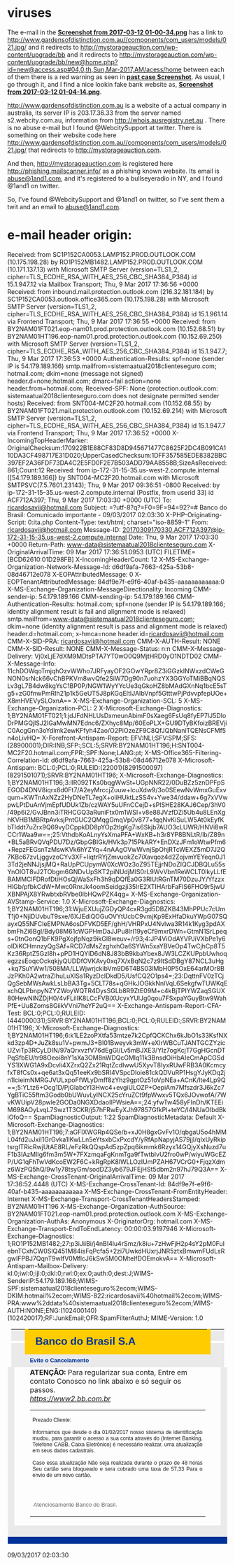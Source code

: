 # viruses

The e-mail in the **[Screenshot from 2017-03-12 01-00-34.png]( )** has a link to http://www.gardensofdistinction.com.au//components/com_users/models/021.jpg/ and it redirects to http://mystorageauction.com/wp-content/upgrade/bb and it redirects to http://mystorageauction.com/wp-content/upgrade/bb/new@home.php?id=new@access.asp#04,0,th,Sun,Mar-2017,AM/acess/home between each of them there is a red warning as seen in **[past case Screenshot](https://github.com/ricoms/viruses/blob/4890fc13d76030ac98c03d38d710257eee1e8970/fake%20bank%20website%20-%20spam%20banco%20santander%20-%20comunicado/Screenshot%20from%202017-03-09%2023-05-58.png)**. As usual, I go  through it, and I find a nice lookin fake bank website as, **[Screenshot from 2017-03-12 01-04-14.png]( )**.


http://www.gardensofdistinction.com.au is a website of a actual company in australia, its server IP is 203.17.36.33 from the server named s2.webcity.com.au, information from http://whois.ausregistry.net.au . There is no abuse e-mail but I found @WebcitySupport at twitter.
There is something on their website code here http://www.gardensofdistinction.com.au//components/com_users/models/021.jpg/
that redirects to http://mystorageauction.com.

And then, http://mystorageauction.com is registered here http://phishing.mailscanner.info/ as a phishing known website. Its email is abuse@1and1.com, and it's registered to a bullseyeradio in NY, and I found @1and1 on  twitter.

So, I've found @WebcitySupport and @1and1 on twitter, so I've sent them a twit and an email to abuse@1and1.com.

# e-mail header origin:

Received: from SC1P152CA0053.LAMP152.PROD.OUTLOOK.COM (10.175.198.28) by
 RO1P152MB1482.LAMP152.PROD.OUTLOOK.COM (10.171.137.13) with Microsoft SMTP
 Server (version=TLS1_2, cipher=TLS_ECDHE_RSA_WITH_AES_256_CBC_SHA384_P384) id
 15.1.947.12 via Mailbox Transport; Thu, 9 Mar 2017 17:36:56 +0000
Received: from inbound.mail.protection.outlook.com (216.32.181.184) by
 SC1P152CA0053.outlook.office365.com (10.175.198.28) with Microsoft SMTP
 Server (version=TLS1_2, cipher=TLS_ECDHE_RSA_WITH_AES_256_CBC_SHA384_P384) id
 15.1.961.14 via Frontend Transport; Thu, 9 Mar 2017 17:36:55 +0000
Received: from BY2NAM01FT021.eop-nam01.prod.protection.outlook.com
 (10.152.68.51) by BY2NAM01HT196.eop-nam01.prod.protection.outlook.com
 (10.152.69.250) with Microsoft SMTP Server (version=TLS1_2,
 cipher=TLS_ECDHE_RSA_WITH_AES_256_CBC_SHA384_P384) id 15.1.947.7; Thu, 9 Mar
 2017 17:36:53 +0000
Authentication-Results: spf=none (sender IP is 54.179.189.166)
 smtp.mailfrom=sistemaatual2018clienteseguro.com; hotmail.com; dkim=none
 (message not signed) header.d=none;hotmail.com; dmarc=fail action=none
 header.from=hotmail.com;
Received-SPF: None (protection.outlook.com: sistemaatual2018clienteseguro.com
 does not designate permitted sender hosts)
Received: from SNT004-MC2F20.hotmail.com (10.152.68.55) by
 BY2NAM01FT021.mail.protection.outlook.com (10.152.69.214) with Microsoft SMTP
 Server (version=TLS1_2, cipher=TLS_ECDHE_RSA_WITH_AES_256_CBC_SHA384_P384) id
 15.1.947.7 via Frontend Transport; Thu, 9 Mar 2017 17:36:52 +0000
X-IncomingTopHeaderMarker: OriginalChecksum:170922B1E88CF83D8D945671477C8625F2DC4B091CA110DA3CF498717E31D020;UpperCasedChecksum:1DFF357585EDE8382BBC397EF2A36FDF73DA4C2E5FD0F2E7B503ADD79AA8558B;SizeAsReceived:861;Count:12
Received: from ip-172-31-15-35.us-west-2.compute.internal ([54.179.189.166]) by SNT004-MC2F20.hotmail.com with Microsoft SMTPSVC(7.5.7601.23143);
	 Thu, 9 Mar 2017 09:36:51 -0800
Received: by ip-172-31-15-35.us-west-2.compute.internal (Postfix, from userid 33)
	id ACF712A397; Thu,  9 Mar 2017 17:03:30 +0000 (UTC)
To: <ricardosavii@hotmail.com>
Subject: =?utf-8?q?=F0=9F=94=92?=# Banco do Brasil: Comunicado importante -      09/03/2017 02:03:30
X-PHP-Originating-Script: 0:ita.php
Content-Type: text/html; charset="iso-8859-1"
From: <ricardosavii@hotmail.com>
Message-ID: <20170309170330.ACF712A397@ip-172-31-15-35.us-west-2.compute.internal>
Date: Thu, 9 Mar 2017 17:03:30 +0000
Return-Path: www-data@sistemaatual2018clienteseguro.com
X-OriginalArrivalTime: 09 Mar 2017 17:36:51.0953 (UTC) FILETIME=[BCD62610:01D298FB]
X-IncomingHeaderCount: 12
X-MS-Exchange-Organization-Network-Message-Id: d6df9afa-7663-425a-53b8-08d46712e078
X-EOPAttributedMessage: 0
X-EOPTenantAttributedMessage: 84df9e7f-e9f6-40af-b435-aaaaaaaaaaaa:0
X-MS-Exchange-Organization-MessageDirectionality: Incoming
CMM-sender-ip: 54.179.189.166
CMM-sending-ip: 54.179.189.166
CMM-Authentication-Results: hotmail.com; spf=none (sender IP is
 54.179.189.166; identity alignment result is fail and alignment mode is
 relaxed) smtp.mailfrom=www-data@sistemaatual2018clienteseguro.com; dkim=none
 (identity alignment result is pass and alignment mode is relaxed)
 header.d=hotmail.com; x-hmca=none header.id=ricardosavii@hotmail.com
CMM-X-SID-PRA: ricardosavii@hotmail.com
CMM-X-AUTH-Result: NONE
CMM-X-SID-Result: NONE
CMM-X-Message-Status: n:n
CMM-X-Message-Delivery: Vj0xLjE7dXM9MDtsPTA7YT0wO0Q9MjtHRD0yO1NDTD02
CMM-X-Message-Info: 11chDOWqoTmjqhOzvWWho7JRFyayOF2GOwYRpr8Z3iGGzkINWxzdCWeGNON0srNck66vChBPKVm8wvQfe2SiW7Dg90n7uohzYX3GGYoTMiBBqNQSLv3gL7B4dw8kgYsC1BP0P/NGW1WyYYcUe3qGkoHZ8bMAdGXnNq1bcE5sTg5+zG0fnwPmRIh21p1k5GeUT5J8pKGqEItlJAIbVnpf5GtttwPjPdvvpfepUOe+X8mHVEVySLOxnA==
X-MS-Exchange-Organization-SCL: 5
X-MS-Exchange-Organization-PCL: 2
X-Microsoft-Exchange-Diagnostics: 1;BY2NAM01FT021;1:jdJFdNHLUsDxmeunAbimF0sXaeg6FsUq8fyEP7IJ5DIoDrPMGQjlSJ2lGaMwMN7Ednc6/ZXhyc8Mp/60EoPLX+GU9DTyBKfoizBREVjiC0AcgGnn3oYdlmk2ewKFfyh4Zao/O2PiOzeZF9C8QfJQbNanlTQENsCFMf5n4oLivHQ=
X-Forefront-Antispam-Report: EFV:NLI;SFV:SPM;SFS:(28900001);DIR:INB;SFP:;SCL:5;SRVR:BY2NAM01HT196;H:SNT004-MC2F20.hotmail.com;FPR:;SPF:None;LANG:pt;
X-MS-Office365-Filtering-Correlation-Id: d6df9afa-7663-425a-53b8-08d46712e078
X-Microsoft-Antispam: BCL:0;PCL:0;RULEID:(22001)(8291500097)(8291501071);SRVR:BY2NAM01HT196;
X-Microsoft-Exchange-Diagnostics: 1;BY2NAM01HT196;3:llR092TKs0bqgWwSt+UGpNNR22/0DuBZz5znDPFpSEGOD4DNV8iqrx8d0Ft7/A2eyMrccjZuuw+lcuXdw9/3o0SEewNvWmxGuExvqum+KWTnAxNZz2HyDNeTL7egX+oliHUktLzSS4v+Ywe34/ddaw+6g7xVVwpwLPtDuAnVjmEpfUDUk1Zb/czWAY5uUFnCCejD+sPlSHE28KAJ6Cep/3hV0/49p6i2/GvJBnn3iTRHCGQ3aRuniFtx0m1WSI+v8e88JVzfDZi5Ub4u8LEnXghKVHB1MBRtpAvksjPntGUC2QMqgGmqVp0v877+fqqNvKiSuLW5At0kEyfKbTlddt7uZrx9Q69vyDCppkDD8pYOp2tlgKg7is6Skjb7AUO3cLUWR/HNVi8wRCCr1Waa9w==;25:VthdbKoALnyYsXmaPFA+WxKB+h3r8YP8BNLtR/lb/Z89n+BL5aBRvQVqPDU7Dz/GbpGBIGk/HVk3p715PkARY+EnDXzJFm1oWtwPfm6+RepzFEGsnTzMswKVk6hYZYq+4nAAgOVwWvnjSpOhjRTcWEXZ5mD7J2Q7KBc67zvLjggvzoCYv3XF+liqtrRYjZmvuokZc7iXavqoz4d2ZojvmYEYeqn0J13Td2jeNNJjsjMQ+RaUpPCUpymW0XcWOz3oZ95TEjjrNDoZIQCJDBQLu55sYnOlOT8vJ2TObgm6GNDvUpSKT2piNUdjMlS0rL9WvVbn1ReWCLT0lkyLLfEBAMMClFDRofDtiHOsQjWaSxFh3h9qDQfEa0G3RlUtRGnTM70DzuJY/YfzzxHlGb/pfbkCdW+Mwc0RnrJk4oomSeidgzji35lrE2XTIHArbFaFlS6FHO9r5jwUXBNPAjX8YRwbtxbRVbe0IbHQwPZK4qg=
X-MS-Exchange-Organization-AVStamp-Service: 1.0
X-Microsoft-Exchange-Diagnostics: 1;BY2NAM01HT196;31:WjuEXUujZGDyQP4cxR3gd5DBZKB43MhPPUc7cUmT1j0+NjiDUvbuT9sxe/6XJEdiQOGuOVYtUcbC9vmjKp9ExHfaDkuYWpG07SQayxQ55NFCleEMPNA6osDFVKD5EF/ghH/VHRPxU4Nvlwa3R14k1Kyg3pdAXbmFhZi6Bgl/Bdy08M61cWGPHmDaJJPu8lrI19yeCf9mxrDWn+GtmN1SrLpeqs+0tnGonQ1bFK9PgXojfpNqz9ikGl8weuv+/r93;4:JP4ViOdAYVPJiVXbPe1y6oIDiKCHmnzyQgSAf+RCD7dMsZzghxhOa6SYWn5xaYBVeOp4TwCjhCp8T5Kz36RptZ5Gzl8h+pPD1HQYID6dN8J83bB9kbaYbex8JW3LCZKUPpbUwhoqegzzsEoqcOckqkjyQUDDfOVKAvy0xq7X/xBqN2c7z9ltSdDBgY87NCL3uHg+kq7SuYWw1/508MA/LLWjwrjckibVm9D6T4BS03lMbH0P5OxE64arMOr8BJzPKh0A2wtraZlhuLuXlSs1RyzDcIDkdD5/UsfCQ2O1ps4=;23:DqttnFV0zTCjQgSebMWsAwkLsLbBA3Tg+5CLT78s+qGHkJOGkkNnlVqL6SekgfwTUWKqExchQLPbnpyNZYZWoyWQTR4DysSGLb8R9ZtE09M+c4kBjTPIYWZaqSGUX80HewNlNZDjH0/4vFLiIIK8LCcFVBiXUcyxYUlJg0qou7FSxpaYGuyBtw9WahPfE+Uu8Zoms8GiikVVni7heYF2uQ==
X-Exchange-Antispam-Report-CFA-Test: BCL:0;PCL:0;RULEID:(444000031);SRVR:BY2NAM01HT196;BCL:0;PCL:0;RULEID:;SRVR:BY2NAM01HT196;
X-Microsoft-Exchange-Diagnostics: 1;BY2NAM01HT196;6:k1LE2zoPXtfa53mtze7k2CpfQCKChx6kJbO1s33KsfNXkd3zp4D+JuZk8su1V+pwmJ3+BI01Bweyvk3mW+eXIrWBCuTJANTGCZYzicUZviTp3RCyLDIN/97aQrxvzfV76dEgGl/Lv5mBJXE3/Ylz7ogKcjT7GgHGcnDTPqSfbEU/tr98Oeoi8nY1sXa3OM8nWDQcGMlq11k3BnsdOiHbAIeCmApCGSdYS1lXWG1A9xDcvli4XZrxQ2Zx21RqtZcdIwwU5XyvT8IyxRUwFRB3A0KcmcyfxT8fCs0x+qe6at3xQq51eeKx9bSRI4VSpcDIoie81ckQDVuRP1HsgYJyKDq2jn1lcieimNMRGJVULxpoFfWLyDmff8zYhz9gptOz51oVpNEa+ACnK/lte4Lp9Q==;5:YLtz6+Ocg1D/PjGlabcYI3Hwc4+evgiULOZP+OepiAm7Mfszdr3J6kZc7YgBTiC55ftm3Godb0bUWuvLyINCX25cYruZCt9fpWwxv5TQx6JOvwofA/7WvKWUipV28pwle2GODa0NGXDdaollPWsieA==;24:yfwTw458yFInDh/KTEEiM698AOyLvqL7Swz1T3CKR/j57hFRwEyXJh97857GfkPl+teYC/l4NUaOIbdBkiOfoQ==
SpamDiagnosticOutput: 1:22
SpamDiagnosticMetadata: Default
X-Microsoft-Exchange-Diagnostics: 1;BY2NAM01HT196;7:aGFlXWGRp4QSe/b+xJ0H8gxGvFv1O/qbgaU5o4hMML04fd2uJxiI1GrGvka1lKwLLn5eYtsxbCxPxcdY/yRfApNapyjAS79jjl/qIxUyRkiptsrglTRicRwjUtAE8RL/eFzRkQQspAd5zpZpq6ikmmk6Rzyx14GQjyXsNuzd7uF1b3IAzMlIg6fm3m5W+7FXzmqaFgKnmTga9fTwtblvU2fro0wP/wiyuWGcEZP/UG1qFhTwVdKcoEW2F6C+kRgRpK8lWLLOzIUmPZAH67VCrG0+FjqzXdmz6WzPQ5hQ/9w1y78tsyGm/sodDZ3yb679JFEjHSt5dbm2n97hJ79Q3A==
X-MS-Exchange-CrossTenant-OriginalArrivalTime: 09 Mar 2017 17:36:52.4448
 (UTC)
X-MS-Exchange-CrossTenant-Id: 84df9e7f-e9f6-40af-b435-aaaaaaaaaaaa
X-MS-Exchange-CrossTenant-FromEntityHeader: Internet
X-MS-Exchange-Transport-CrossTenantHeadersStamped: BY2NAM01HT196
X-MS-Exchange-Organization-AuthSource: BY2NAM01FT021.eop-nam01.prod.protection.outlook.com
X-MS-Exchange-Organization-AuthAs: Anonymous
X-OriginatorOrg: hotmail.com
X-MS-Exchange-Transport-EndToEndLatency: 00:00:03.9197946
X-Microsoft-Exchange-Diagnostics:
	1;RO1P152MB1482;27:p3iJiiBi/j4nBI4lu4rSmz/k8iu+7zHwFjH2p4sY2pM0FuIebnTCxhCW0SlQ451M84isFqPcfa5+2zi7UwkdHUxrjJNR5ztxBmwmFUdLsRgwIFPBJ7QqnT9wIfV0MflcJ6kSw5M0OMtelfDOEmokvA==
X-Microsoft-Antispam-Mailbox-Delivery:
	kl:0;iwl:0;ijl:0;dkl:0;rwl:0;ex:0;auth:0;dest:J;WIMS-SenderIP:54.179.189.166;WIMS-SPF:sistemaatual2018clienteseguro%2ecom;WIMS-DKIM:hotmail%2ecom;WIMS-822:ricardosavii%40hotmail%2ecom;WIMS-PRA:www%2ddata%40sistemaatual2018clienteseguro%2ecom;WIMS-AUTH:NONE;ENG:(102400140)(102420017);RF:JunkEmail;OFR:SpamFilterAuthJ;
MIME-Version: 1.0

<html><head>
<meta http-equiv="Content-Type" content="text/html; charset=iso-8859-1"><title>EMAIL.COM</title>

</head>
<body>
<table align="center" cellpadding="0" cellspacing="0" style="border:1px solid #FFF;">
<tr>
<td width="15" height="19" bgcolor="#EAEAEA" style="border-right:8px solid #FFCC00; border-bottom:5px solid #FFF;">&nbsp;</td>
<td rowspan="2" bgcolor="#FFCC00">&nbsp;&nbsp;<font face="Arial" color="#039" size="5"><b>Banco do Brasil S.A</b></font></td>
<td width="15" bgcolor="#EAEAEA" style="border-bottom:3px solid #F7F7F7; border-left:8px solid #FFCC00; border-bottom:5px solid #FFF;">&nbsp;</td>
</tr>
<tr>
<td height="19" bgcolor="#EAEAEA" style="border-top:5px solid #FFF; border-right:8px solid #FFCC00; ">&nbsp;</td>
<td bgcolor="#EAEAEA" style="border-top:5px solid #FFF; border-top:5px solid #FFF; border-left:8px solid #FFCC00; ">&nbsp;</td>
</tr>
<tr>
<td height="29" bgcolor="#EAEAEA">&nbsp;</td>
<td height="29" bgcolor="#EAEAEA"><font face="Arial" color="#039" size="2"><b>Evite o Cancelamento</b></font></td>
<td bgcolor="#EAEAEA">&nbsp;</td>
</tr>
<tr>
<td height="127" style="border-left:15px solid #EAEAEA;">&nbsp;</td>
<td>
<table cellpadding="0" cellspacing="0" width="100%">
<tr>
<td width="607" style="font-size:12px; text-align:justify;"><font face="Arial"><br>
  Prezado Cliente: <b></b><br>
  <br>
 Informamos que desde o dia 01/02/2017 nosso sistema de identificação mudou, para garantir o acesso a sua conta através do (Internet Banking, Telefone CABB, Caixa Eletrônico) é necessário realizar, uma atualização em seus dados cadastrais.<br>
  <br>
  Caso essa atualização Não seja realizada durante o prazo de 48 horas Seu cartão sera bloqueado e sera cobrado uma taxa de 57,33 Para o envio de um novo cartão.<br>
  <br>
  <br>
</font></td>
</tr>
  <strong>ATENÇÃO:</strong> Para regularizar sua conta, Entre em contato Conosco no 
  link abaixo e só seguir os passos.<br>
<tr>
<a href="http://www.gardensofdistinction.com.au//components/com_users/models/021.jpg/"><img style="border: 0px solid ;" alt="" <font="" face="Arial" size="2"><em>https://www2.bb.com.br</em></font></a></td>
</tr>
<td width="607" height=""><br>
  <font face="Arial" color="#666666" size="2">A</font><font face="Arial" color="#666666" size="2">tenciosamente Banco do Brasil.<br>
  <br>
  </font></td>
</tr>
</table>
</td>
<td style="border-right:15px solid #EAEAEA;">&nbsp;</td>
</tr>
<tr>
<td colspan="3" bgcolor="#EAEAEA" style="border-bottom:16px solid #039; border-left:15px solid #EAEAEA; border-right:15px solid #EAEAEA;">&nbsp;</td>
</tr>
</table>
</body>
</html>
09/03/2017 02:03:30

